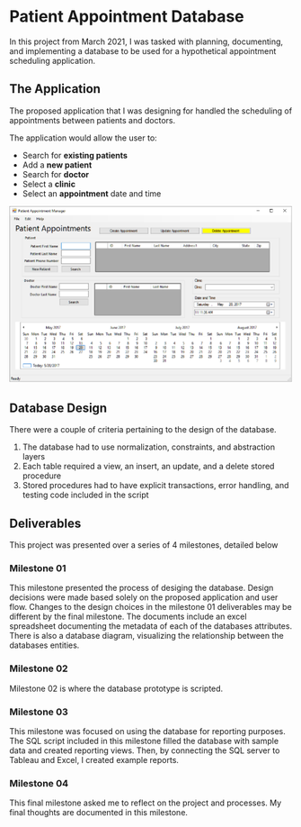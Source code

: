 # Patient Appointment Database
In this project from March 2021, I was tasked with planning, documenting, and implementing a database to be used for a hypothetical appointment scheduling application.

## The Application
The proposed application that I was designing for handled the scheduling of appointments between patients and doctors.

The application would allow the user to:
* Search for **existing patients**
* Add a **new patient**
* Search for **doctor**
* Select a **clinic**
* Select an **appointment** date and time

![Application](./application.png?raw=True "Application")

## Database Design
There were a couple of criteria pertaining to the design of the database. 

1) The database had to use normalization, constraints, and abstraction layers
2) Each table required a view, an insert, an update, and a delete stored procedure
3) Stored procedures had to have explicit transactions, error handling, and testing code included in the script

## Deliverables
This project was presented over a series of 4 milestones, detailed below

### Milestone 01
This milestone presented the process of desiging the database. Design decisions were made based solely on the proposed application and user flow. Changes to the design choices in the milestone 01 deliverables may be different by the final milestone. The documents include an excel spreadsheet documenting the metadata of each of the databases attributes. There is also a database diagram, visualizing the relationship between the databases entities. 

### Milestone 02
Milestone 02 is where the database prototype is scripted.

### Milestone 03
This milestone was focused on using the database for reporting purposes. The SQL script included in this milestone filled the database with sample data and created reporting views. Then, by connecting the SQL server to Tableau and Excel, I created example reports. 

### Milestone 04
This final milestone asked me to reflect on the project and processes. My final thoughts are documented in this milestone. 
